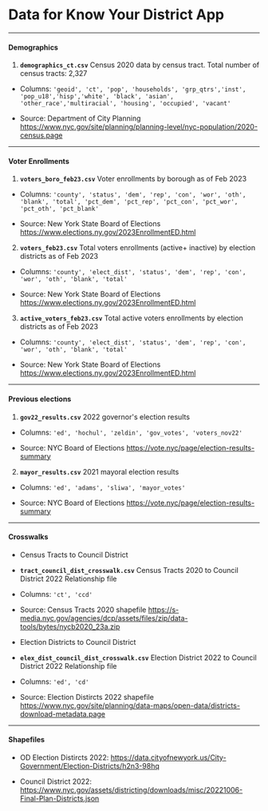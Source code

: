 # Data for Know Your District App

<hr>

#### Demographics

1. ****`demographics_ct.csv`**** Census 2020 data by census tract. Total number of census tracts: 2,327

- Columns: `'geoid', 'ct', 'pop', 'households', 'grp_qtrs','inst', 'pop_u18','hisp','white', 'black', 'asian', 'other_race','multiracial', 'housing', 'occupied', 'vacant'`

- Source: Department of City Planning https://www.nyc.gov/site/planning/planning-level/nyc-population/2020-census.page

<hr>

#### Voter Enrollments

1. ****`voters_boro_feb23.csv`**** Voter enrollments by borough as of Feb 2023

- Columns: `'county', 'status', 'dem', 'rep', 'con', 'wor', 'oth', 'blank', 'total', 'pct_dem', 'pct_rep', 'pct_con', 'pct_wor', 'pct_oth', 'pct_blank'`

- Source: New York State Board of Elections https://www.elections.ny.gov/2023EnrollmentED.html

2.  ****`voters_feb23.csv`**** Total voters enrollments (active+ inactive) by election districts as of Feb 2023

- Columns: `'county', 'elect_dist', 'status', 'dem', 'rep', 'con', 'wor', 'oth', 'blank', 'total'`

- Source: New York State Board of Elections https://www.elections.ny.gov/2023EnrollmentED.html

3.  ****`active_voters_feb23.csv`**** Total active voters enrollments by election districts as of Feb 2023

- Columns: `'county', 'elect_dist', 'status', 'dem', 'rep', 'con', 'wor', 'oth', 'blank', 'total'`

- Source: New York State Board of Elections https://www.elections.ny.gov/2023EnrollmentED.html

<hr>

#### Previous elections

1.  ****`gov22_results.csv`**** 2022 governor's election results

- Columns: `'ed', 'hochul', 'zeldin', 'gov_votes', 'voters_nov22'`

- Source: NYC Board of Elections https://vote.nyc/page/election-results-summary

2.  ****`mayor_results.csv`**** 2021 mayoral election results

- Columns: `'ed', 'adams', 'sliwa', 'mayor_votes'`

- Source: NYC Board of Elections https://vote.nyc/page/election-results-summary
		
<hr>

#### Crosswalks

- Census Tracts to Council District

- ****`tract_council_dist_crosswalk.csv`**** Census Tracts 2020 to Council District 2022 Relationship file

- Columns: `'ct', 'ccd'`

- Source: Census Tracts 2020 shapefile https://s-media.nyc.gov/agencies/dcp/assets/files/zip/data-tools/bytes/nycb2020_23a.zip

- Election Districts to Council District

- ****`elex_dist_council_dist_crosswalk.csv`**** Election District 2022 to Council District 2022 Relationship file

- Columns: `'ed', 'cd'`

- Source: Election Distircts 2022 shapefile https://www.nyc.gov/site/planning/data-maps/open-data/districts-download-metadata.page

<hr>

#### Shapefiles

- OD Election Distircts 2022: https://data.cityofnewyork.us/City-Government/Election-Districts/h2n3-98hq

- Council District 2022: https://www.nyc.gov/assets/districting/downloads/misc/20221006-Final-Plan-Districts.json